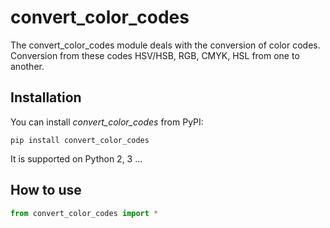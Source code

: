 # convert_color_codes

The convert_color_codes module deals with the conversion of color codes. Conversion from these codes HSV/HSB, RGB, CMYK, HSL from one to another.

## Installation

You can install _convert_color_codes_ from PyPI:

```
pip install convert_color_codes
```

It is supported on Python 2, 3 ...

## How to use

``` python
from convert_color_codes import *
```

